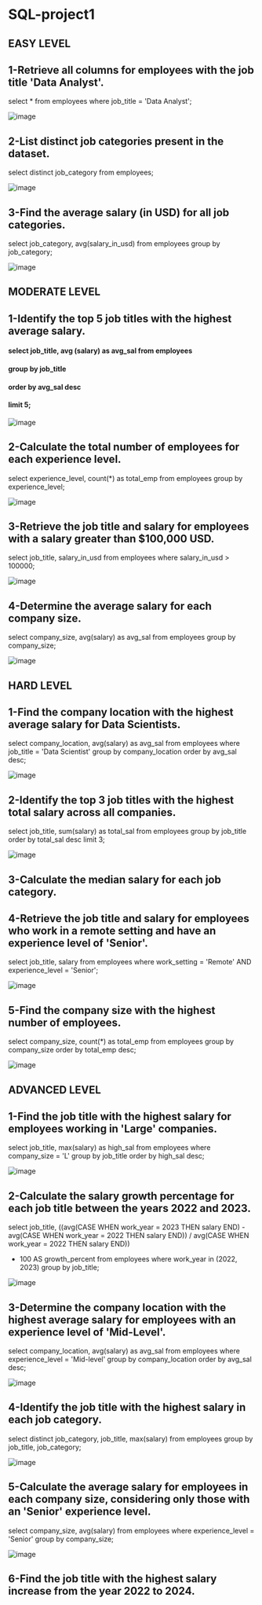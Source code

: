 # SQL-project1

## EASY LEVEL
## 1-Retrieve all columns for employees with the job title 'Data Analyst'.

select * from employees
where job_title = 'Data Analyst';

![image](https://github.com/Pramanik4/SQL-project1/assets/75212387/aad9febb-8923-427f-89a6-e81ae4c143fb)

## 2-List distinct job categories present in the dataset.

select distinct job_category from employees;

![image](https://github.com/Pramanik4/SQL-project1/assets/75212387/3b75918f-f49f-4bb7-a8f2-8a32a71505f6)

## 3-Find the average salary (in USD) for all job categories.

select job_category, avg(salary_in_usd) from employees
group by job_category;

![image](https://github.com/Pramanik4/SQL-project1/assets/75212387/14c54b5a-e88b-4ef3-b855-851b9c80162b)

## MODERATE LEVEL
## 1-Identify the top 5 job titles with the highest average salary.

#### select job_title, avg (salary) as avg_sal from employees
#### group by job_title
#### order by avg_sal desc
#### limit 5;

![image](https://github.com/Pramanik4/SQL-project1/assets/75212387/34a9a845-d968-4c92-9743-b72a9cef9646)

## 2-Calculate the total number of employees for each experience level.

select experience_level, count(*) as total_emp from employees
group by experience_level;

![image](https://github.com/Pramanik4/SQL-project1/assets/75212387/0e2ab00e-d788-411e-acaf-f8e02712e041)

## 3-Retrieve the job title and salary for employees with a salary greater than $100,000 USD.

select job_title, salary_in_usd from employees
where salary_in_usd > 100000;

![image](https://github.com/Pramanik4/SQL-project1/assets/75212387/a335429b-0db2-48f8-b842-b5ce97c5d485)

## 4-Determine the average salary for each company size.

select company_size, avg(salary) as avg_sal from employees
group by company_size;

![image](https://github.com/Pramanik4/SQL-project1/assets/75212387/cfe26eea-5f89-4ca2-b65f-77f0f0673ae9)

## HARD LEVEL
## 1-Find the company location with the highest average salary for Data Scientists.

select company_location, avg(salary) as avg_sal from employees
where job_title = 'Data Scientist'
group by company_location
order by avg_sal desc;

![image](https://github.com/Pramanik4/SQL-project1/assets/75212387/dcbfd10c-fe4a-4073-bdac-71e3ddb774b8)


## 2-Identify the top 3 job titles with the highest total salary across all companies.

select job_title, sum(salary) as total_sal from employees
group by job_title
order by total_sal desc
limit 3;

![image](https://github.com/Pramanik4/SQL-project1/assets/75212387/ed310996-1abc-41cb-a37a-8697cd42bfe4)

## 3-Calculate the median salary for each job category.

## 4-Retrieve the job title and salary for employees who work in a remote setting and have an experience level of 'Senior'.

select job_title, salary from employees
where work_setting = 'Remote' AND experience_level = 'Senior';

![image](https://github.com/Pramanik4/SQL-project1/assets/75212387/1c2ccb33-0342-4d3b-adb4-6ac8217a8558)

## 5-Find the company size with the highest number of employees.

select company_size, count(*) as total_emp from employees
group by company_size
order by total_emp desc;

![image](https://github.com/Pramanik4/SQL-project1/assets/75212387/10c30c22-2ce5-4cc6-9336-2312e538b268)

## ADVANCED LEVEL
## 1-Find the job title with the highest salary for employees working in 'Large' companies.

select job_title, max(salary) as high_sal from employees
where company_size = 'L'
group by job_title
order by high_sal desc;

![image](https://github.com/Pramanik4/SQL-project1/assets/75212387/346a2867-9a5d-45a1-bcbc-c646ff2c4ffc)

## 2-Calculate the salary growth percentage for each job title between the years 2022 and 2023.

select job_title,
((avg(CASE WHEN work_year = 2023 THEN salary END) - avg(CASE WHEN work_year = 2022 THEN salary END))
/
avg(CASE WHEN work_year = 2022 THEN salary END)) 
* 100 AS growth_percent
from employees
where work_year in (2022, 2023)
group by job_title;

![image](https://github.com/Pramanik4/SQL-project1/assets/75212387/9c2c91fe-03a3-45e6-8eb6-c2a65acd7fea)

## 3-Determine the company location with the highest average salary for employees with an experience level of 'Mid-Level'.

select company_location, avg(salary) as avg_sal from employees
where experience_level = 'Mid-level'
group by company_location
order by avg_sal desc;

![image](https://github.com/Pramanik4/SQL-project1/assets/75212387/9156a66d-ad6a-4916-977e-ccb796c4e6e1)

## 4-Identify the job title with the highest salary in each job category.

select distinct job_category, job_title, max(salary) from employees
group by job_title, job_category;

![image](https://github.com/Pramanik4/SQL-project1/assets/75212387/21e825d9-8f90-4ef9-ac64-d35ecd0c1f77)

## 5-Calculate the average salary for employees in each company size, considering only those with an 'Senior' experience level.

select company_size, avg(salary) from employees
where experience_level = 'Senior'
group by company_size;

![image](https://github.com/Pramanik4/SQL-project1/assets/75212387/d0620650-2b6d-4ebb-8cf1-957ba724d4ed)

## 6-Find the job title with the highest salary increase from the year 2022 to 2024.


















